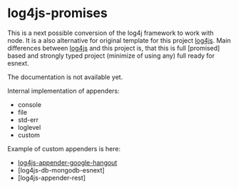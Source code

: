 # log4js-promises

This is a next possible conversion of the log4j framework to work with node. It is a also alternative for original template for this project [log4js](https://github.com/stritti/log4js). Main differences between [log4js](https://github.com/stritti/log4js) and this project is, that this is full [promised] based and strongly typed project (minimize of using any) full ready for esnext.

The documentation is not available yet.

Internal implementation of appenders:

-   console
-   file
-   std-err
-   loglevel
-   custom

Example of custom appenders is here:

-   [log4js-appender-google-hangout]()
-   [log4js-db-mongodb-esnext]
-   [log4js-appender-rest]
